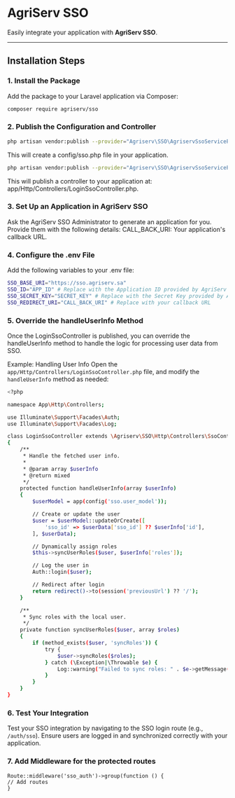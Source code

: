# AgriServ SSO

Easily integrate your application with **AgriServ SSO**.

---

## Installation Steps

### 1. Install the Package
Add the package to your Laravel application via Composer:

```bash
composer require agriserv/sso
```

### 2. Publish the Configuration and Controller

```bash
php artisan vendor:publish --provider="Agriserv\SSO\AgriservSsoServiceProvider" --tag="config"
```
This will create a config/sso.php file in your application.

```bash
php artisan vendor:publish --provider="Agriserv\SSO\AgriservSsoServiceProvider" --tag="sso-controller"
```
This will publish a controller to your application at:
app/Http/Controllers/LoginSsoController.php.

### 3. Set Up an Application in AgriServ SSO
Ask the AgriServ SSO Administrator to generate an application for you. Provide them with the following details:
CALL_BACK_URI: Your application's callback URL.

### 4. Configure the .env File
Add the following variables to your .env file:

```bash
SSO_BASE_URI="https://sso.agriserv.sa"
SSO_ID="APP_ID" # Replace with the Application ID provided by AgriServ Admin
SSO_SECRET_KEY="SECRET_KEY" # Replace with the Secret Key provided by AgriServ Admin
SSO_REDIRECT_URI="CALL_BACK_URI" # Replace with your callback URL
```

### 5. Override the handleUserInfo Method
Once the LoginSsoController is published, you can override the handleUserInfo method to handle the logic for processing user data from SSO.

Example: Handling User Info
Open the ```app/Http/Controllers/LoginSsoController.php``` file, and modify the ```handleUserInfo``` method as needed:

```bash
<?php

namespace App\Http\Controllers;

use Illuminate\Support\Facades\Auth;
use Illuminate\Support\Facades\Log;

class LoginSsoController extends \Agriserv\SSO\Http\Controllers\SsoController
{
    /**
     * Handle the fetched user info.
     *
     * @param array $userInfo
     * @return mixed
     */
    protected function handleUserInfo(array $userInfo)
    {
        $userModel = app(config('sso.user_model'));

        // Create or update the user
        $user = $userModel::updateOrCreate([
            'sso_id' => $userData['sso_id'] ?? $userInfo['id'],
        ], $userData);

        // Dynamically assign roles
        $this->syncUserRoles($user, $userInfo['roles']);

        // Log the user in
        Auth::login($user);

        // Redirect after login
        return redirect()->to(session('previousUrl') ?? '/');
    }

    /**
     * Sync roles with the local user.
     */
    private function syncUserRoles($user, array $roles)
    {
        if (method_exists($user, 'syncRoles')) {
            try {
                $user->syncRoles($roles);
            } catch (\Exception|\Throwable $e) {
                Log::warning("Failed to sync roles: " . $e->getMessage());
            }
        }
    }
}
```

### 6. Test Your Integration
Test your SSO integration by navigating to the SSO login route (e.g., ```/auth/sso```). Ensure users are logged in and synchronized correctly with your application.

### 7. Add Middleware for the protected routes
```
Route::middleware('sso_auth')->group(function () {
// Add routes
}
```